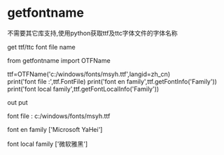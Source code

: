 # getfontname
不需要其它库支持,使用python获取ttf及ttc字体文件的字体名称

get ttf/ttc font file name 


from getfontname import OTFName

ttf=OTFName('c:/windows/fonts/msyh.ttf',langid=zh_cn)    
print('font file :',ttf.FontFile)
print('font en family',ttf.getFontInfo('Family'))
print('font local family',ttf.getFontLocalInfo('Family'))    


out put 

font file : c:/windows/fonts/msyh.ttf

font en family ['Microsoft YaHei']

font local family ['微软雅黑']
